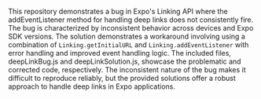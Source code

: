 This repository demonstrates a bug in Expo's Linking API where the addEventListener method for handling deep links does not consistently fire. The bug is characterized by inconsistent behavior across devices and Expo SDK versions. The solution demonstrates a workaround involving using a combination of `Linking.getInitialURL` and `Linking.addEventListener` with error handling and improved event handling logic.  The included files, deepLinkBug.js and deepLinkSolution.js, showcase the problematic and corrected code, respectively.  The inconsistent nature of the bug makes it difficult to reproduce reliably, but the provided solutions offer a robust approach to handle deep links in Expo applications.